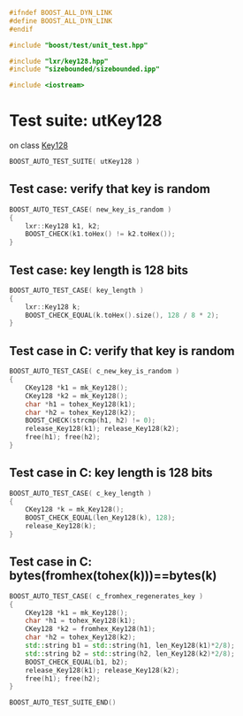```cpp
#ifndef BOOST_ALL_DYN_LINK
#define BOOST_ALL_DYN_LINK
#endif

#include "boost/test/unit_test.hpp"

#include "lxr/key128.hpp"
#include "sizebounded/sizebounded.ipp"

#include <iostream>
````

# Test suite: utKey128

on class [Key128](../src/key128.hpp.md)

```cpp
BOOST_AUTO_TEST_SUITE( utKey128 )
```
## Test case: verify that key is random
```cpp
BOOST_AUTO_TEST_CASE( new_key_is_random )
{
    lxr::Key128 k1, k2;
	BOOST_CHECK(k1.toHex() != k2.toHex());
}
```

## Test case: key length is 128 bits
```cpp
BOOST_AUTO_TEST_CASE( key_length )
{
    lxr::Key128 k;
	BOOST_CHECK_EQUAL(k.toHex().size(), 128 / 8 * 2);
}
```

## Test case in C: verify that key is random
```cpp
BOOST_AUTO_TEST_CASE( c_new_key_is_random )
{
    CKey128 *k1 = mk_Key128();
    CKey128 *k2 = mk_Key128();
	char *h1 = tohex_Key128(k1);
	char *h2 = tohex_Key128(k2);
	BOOST_CHECK(strcmp(h1, h2) != 0);
    release_Key128(k1); release_Key128(k2);
    free(h1); free(h2);
}
```

## Test case in C: key length is 128 bits
```cpp
BOOST_AUTO_TEST_CASE( c_key_length )
{
    CKey128 *k = mk_Key128();
	BOOST_CHECK_EQUAL(len_Key128(k), 128);
    release_Key128(k);
}
```

## Test case in C: bytes(fromhex(tohex(k)))==bytes(k)
```cpp
BOOST_AUTO_TEST_CASE( c_fromhex_regenerates_key )
{
    CKey128 *k1 = mk_Key128();
    char *h1 = tohex_Key128(k1);
    CKey128 *k2 = fromhex_Key128(h1);
    char *h2 = tohex_Key128(k2);
    std::string b1 = std::string(h1, len_Key128(k1)*2/8);
    std::string b2 = std::string(h2, len_Key128(k2)*2/8);
    BOOST_CHECK_EQUAL(b1, b2);
    release_Key128(k1); release_Key128(k2);
    free(h1); free(h2);
}
```

```cpp
BOOST_AUTO_TEST_SUITE_END()
```
